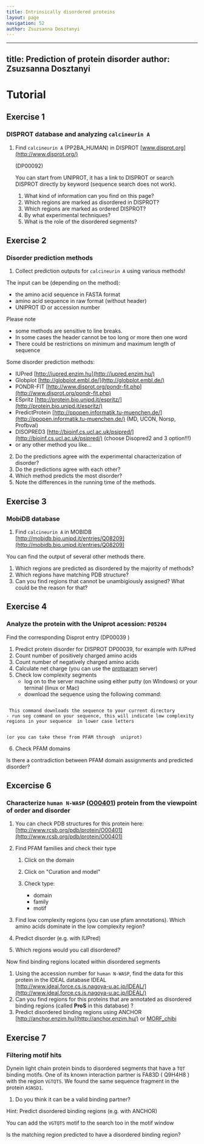```yaml
---
title: Intrinsically disordered proteins
layout: page
navigation: 52
author: Zsuzsanna Dosztanyi
---
```



---
title: Prediction of protein disorder
author: Zsuzsanna Dosztanyi
---

# Tutorial

## Exercise 1

### DISPROT database and analyzing `calcineurin A`

1.  Find `calcineurin A` (PP2BA\_HUMAN) in DISPROT
    [www.disprot.org](http://www.disprot.org/)
    
    (DP00092)

    You can start from UNIPROT, it has a link to DISPROT 
    or search DISPROT directly by keyword (sequence search does not work).

    1. What kind of information can you find on this page?
    2. Which regions are marked as disordered in DISPROT?
    3. Which regions are marked as ordered DISPROT?
    4. By what experimental techniques?
    5. What is the role of the disordered segments?




##  Exercise 2 

### Disorder prediction methods 

1.  Collect prediction outputs for `calcineurin A` using various methods!


The input can be (depending on the method):

- the amino acid sequence in FASTA format
- amino acid sequence in raw format (without header)
- UNIPROT ID or accession number

Please note

* some methods are sensitive to line breaks.
* In some cases the header cannot be too long or more then one word
* There could be restrictions on minimum and maximum length of sequence 

Some disorder prediction methods:

- IUPred [http://iupred.enzim.hu](http://iupred.enzim.hu/)
- Globplot [http://globplot.embl.de/](http://globplot.embl.de/)
- PONDR-FIT
[http://www.disprot.org/pondr-fit.php](http://www.disprot.org/pondr-fit.php)
- ESpritz
[http://protein.bio.unipd.it/espritz/](http://protein.bio.unipd.it/espritz/)
- PredictProtein
[http://ppopen.informatik.tu-muenchen.de/](http://ppopen.informatik.tu-muenchen.de/)
(MD, UCON, Norsp, Profbval)
- DISOPRED3 [http://bioinf.cs.ucl.ac.uk/psipred/](http://bioinf.cs.ucl.ac.uk/psipred/)
      (choose Disopred2 and 3 option!!!)
- or any other method you like...


2. Do the predictions agree with the experimental characterization of disorder?
3. Do the predictions agree with each other?
4. Which method predicts the most disorder?
5. Note the differences in the running time of the methods.



## Exercise 3 

### MobiDB database

1. Find `calcineurin A` in MOBIDB
 [http://mobidb.bio.unipd.it/entries/Q08209](http://mobidb.bio.unipd.it/entries/Q08209)

You can find the output of several other methods there.

1. Which regions are predicted as disordered by the majority of methods?
2. Which regions have matching PDB structure?
3. Can you find regions that cannot be unambigiously assigned? 
    What could be the reason for that?    



## Exercise 4

### Analyze the protein with the Uniprot acession: `P05204`
Find the corresponding Disprot entry (DP00039 )
   
1. Predict protein disorder for DISPROT DP00039, for example with IUPred
2. Count number of positively charged amino acids
3. Count number of negatively charged amino acids
4.  Calculate net charge 
    (you can use the [protparam](http://web.expasy.org/protparam/) server)
5. Check low complexity segments 
    - log on to the server machine using either putty (on WIndows) or your terninal (linux or Mac)
    - download the sequence using the following command:
     
```wget http://www.uniprot.org/uniprot/P05204.fasta
```     
     This command downloads the sequence to your current directory
    - run seg command on your sequence, this will indicate low complexity regions in your sequence  in lower case letters
   
```seg P05204.fasta
```
	(or you can take these from PFAM through  uniprot)

6. Check PFAM domains

Is there a contradiction between PFAM domain assignments and predicted disorder?



## Excercise 6

### Characterize `human N-WASP` ([O00401](http://www.uniprot.org/uniprot/O00401)) protein from the viewpoint of order and disorder

1. You can check PDB structures for this protein here:
    [http://www.rcsb.org/pdb/protein/O00401](http://www.rcsb.org/pdb/protein/O00401)
2. Find PFAM families and  check their type

    1. Click on the domain
    2. Click on "Curation and model"
    3. Check type: 

       - domain 
       - family
       - motif

3. Find low complexity regions (you can use pfam annotations). Which amino acids dominate in the low complexity region?
4. Predict disorder (e.g. with IUPred)
5. Which regions would you call disordered?


Now find binding regions located within disordered segments

1. Using the accession number for `human N-WASP`, find the data for this protein in the IDEAL database
IDEAL [http://www.ideal.force.cs.is.nagoya-u.ac.jp/IDEAL/](http://www.ideal.force.cs.is.nagoya-u.ac.jp/IDEAL/)
2. Can you find regions for this proteins that are annotated as disordered binding regions (called **ProS** in this database) ?
3. Predict disordered binding regions using ANCHOR [http://anchor.enzim.hu](http://anchor.enzim.hu/) 
or [MORF_chibi]()


## Exercise 7

###   Filtering motif hits

Dynein light chain protein binds to disordered segments that have a `TQT` binding motifs. One of its known interaction partner is FA83D ( Q9H4H8 ) with the region `VGTQTS`.
We found  the same sequence fragment in the protein `ASNSD1`.

 
1. Do you think it can be a valid binding partner?

Hint: Predict disordered binding regions (e.g. with ANCHOR)

You can add the `VGTQTS` motif to the search too in the motif window

Is the matching region predicted to have a disordered binding region?










